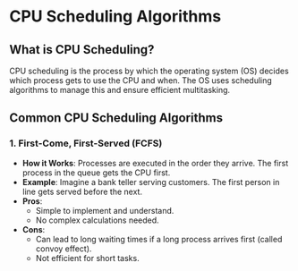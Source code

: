 # CPU Scheduling Algorithms

## What is CPU Scheduling?
CPU scheduling is the process by which the operating system (OS) decides which process gets to use the CPU and when. The OS uses scheduling algorithms to manage this and ensure efficient multitasking.

## Common CPU Scheduling Algorithms

### 1. First-Come, First-Served (FCFS)
- **How it Works**: Processes are executed in the order they arrive. The first process in the queue gets the CPU first.
- **Example**: Imagine a bank teller serving customers. The first person in line gets served before the next.
- **Pros**:
  - Simple to implement and understand.
  - No complex calculations needed.
- **Cons**:
  - Can lead to long waiting times if a long process arrives first (called convoy effect).
  - Not efficient for short tasks.
